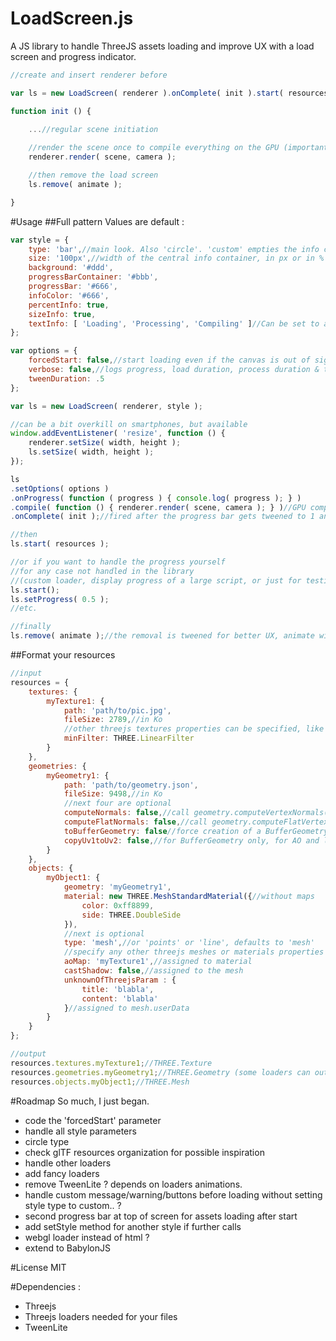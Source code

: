 # LoadScreen.js
A JS library to handle ThreeJS assets loading and improve UX with a load screen and progress indicator.
```js
//create and insert renderer before

var ls = new LoadScreen( renderer ).onComplete( init ).start( resources );

function init () {
    
    ...//regular scene initiation

    //render the scene once to compile everything on the GPU (important for mobile)
    renderer.render( scene, camera );

    //then remove the load screen
    ls.remove( animate );

}
```

#Usage
##Full pattern
Values are default :
```js
var style = {
    type: 'bar',//main look. Also 'circle'. 'custom' empties the info container and lets you fill it
    size: '100px',//width of the central info container, in px or in %
    background: '#ddd',
    progressBarContainer: '#bbb',
    progressBar: '#666',
    infoColor: '#666',
    percentInfo: true,
    sizeInfo: true,
    textInfo: [ 'Loading', 'Processing', 'Compiling' ]//Can be set to a single string or to false
};

var options = {
    forcedStart: false,//start loading even if the canvas is out of sight (usually bad practice)
    verbose: false,//logs progress, load duration, process duration & total load screen duration
    tweenDuration: .5      
};

var ls = new LoadScreen( renderer, style );

//can be a bit overkill on smartphones, but available
window.addEventListener( 'resize', function () { 
	renderer.setSize( width, height ); 
	ls.setSize( width, height ); 
});

ls
.setOptions( options )
.onProgress( function ( progress ) { console.log( progress ); } )
.compile( function () { renderer.render( scene, camera ); } )//GPU compilation callback in threejs
.onComplete( init );//fired after the progress bar gets tweened to 1 and after processing and compiling

//then
ls.start( resources );

//or if you want to handle the progress yourself
//for any case not handled in the library
//(custom loader, display progress of a large script, or just for testing)
ls.start();
ls.setProgress( 0.5 );
//etc.

//finally
ls.remove( animate );//the removal is tweened for better UX, animate will be fired on completion.
```

##Format your resources
```js
//input
resources = {
    textures: {
        myTexture1: { 
            path: 'path/to/pic.jpg',
            fileSize: 2789,//in Ko
            //other threejs textures properties can be specified, like :
            minFilter: THREE.LinearFilter
        }
    },
    geometries: {
        myGeometry1: {
            path: 'path/to/geometry.json',
            fileSize: 9498,//in Ko
            //next four are optional
            computeNormals: false,//call geometry.computeVertexNormals()
            computeFlatNormals: false,//call geometry.computeFlatVertexNormals()
            toBufferGeometry: false//force creation of a BufferGeometry
            copyUv1toUv2: false,//for BufferGeometry only, for AO and lightmap use
        }
    },
    objects: {
        myObject1: {
            geometry: 'myGeometry1',
            material: new THREE.MeshStandardMaterial({//without maps
                color: 0xff8899, 
                side: THREE.DoubleSide 
            }),
            //next is optional
            type: 'mesh',//or 'points' or 'line', defaults to 'mesh'
            //specify any other threejs meshes or materials properties 
            aoMap: 'myTexture1',//assigned to material
            castShadow: false,//assigned to the mesh
            unknownOfThreejsParam : { 
                title: 'blabla', 
                content: 'blabla' 
            }//assigned to mesh.userData
        }
    }
};

//output
resources.textures.myTexture1;//THREE.Texture
resources.geometries.myGeometry1;//THREE.Geometry (some loaders can output a THREE.BufferGeometry)
resources.objects.myObject1;//THREE.Mesh
```

#Roadmap
So much, I just began.
* code the 'forcedStart' parameter
* handle all style parameters
* circle type
* check glTF resources organization for possible inspiration
* handle other loaders
* add fancy loaders
* remove TweenLite ? depends on loaders animations.
* handle custom message/warning/buttons before loading without setting style type to custom.. ?
* second progress bar at top of screen for assets loading after start
* add setStyle method for another style if further calls
* webgl loader instead of html ?
* extend to BabylonJS

#License
MIT

#Dependencies : 
* Threejs
* Threejs loaders needed for your files
* TweenLite
